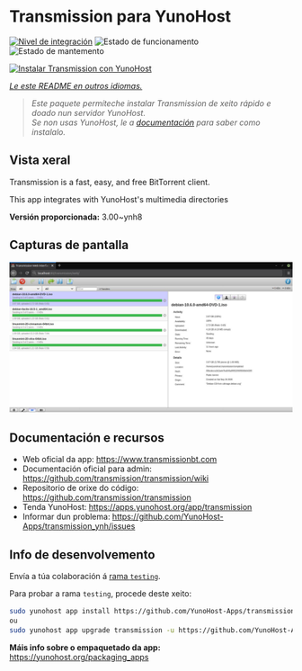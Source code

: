 <!--
NOTA: Este README foi creado automáticamente por <https://github.com/YunoHost/apps/tree/master/tools/readme_generator>
NON debe editarse manualmente.
-->

# Transmission para YunoHost

[![Nivel de integración](https://apps.yunohost.org/badge/integration/transmission)](https://ci-apps.yunohost.org/ci/apps/transmission/)
![Estado de funcionamento](https://apps.yunohost.org/badge/state/transmission)
![Estado de mantemento](https://apps.yunohost.org/badge/maintained/transmission)

[![Instalar Transmission con YunoHost](https://install-app.yunohost.org/install-with-yunohost.svg)](https://install-app.yunohost.org/?app=transmission)

*[Le este README en outros idiomas.](./ALL_README.md)*

> *Este paquete permíteche instalar Transmission de xeito rápido e doado nun servidor YunoHost.*  
> *Se non usas YunoHost, le a [documentación](https://yunohost.org/install) para saber como instalalo.*

## Vista xeral

Transmission is a fast, easy, and free BitTorrent client.

This app integrates with YunoHost's multimedia directories


**Versión proporcionada:** 3.00~ynh8

## Capturas de pantalla

![Captura de pantalla de Transmission](./doc/screenshots/transmission.jpg)

## Documentación e recursos

- Web oficial da app: <https://www.transmissionbt.com>
- Documentación oficial para admin: <https://github.com/transmission/transmission/wiki>
- Repositorio de orixe do código: <https://github.com/transmission/transmission>
- Tenda YunoHost: <https://apps.yunohost.org/app/transmission>
- Informar dun problema: <https://github.com/YunoHost-Apps/transmission_ynh/issues>

## Info de desenvolvemento

Envía a túa colaboración á [rama `testing`](https://github.com/YunoHost-Apps/transmission_ynh/tree/testing).

Para probar a rama `testing`, procede deste xeito:

```bash
sudo yunohost app install https://github.com/YunoHost-Apps/transmission_ynh/tree/testing --debug
ou
sudo yunohost app upgrade transmission -u https://github.com/YunoHost-Apps/transmission_ynh/tree/testing --debug
```

**Máis info sobre o empaquetado da app:** <https://yunohost.org/packaging_apps>
